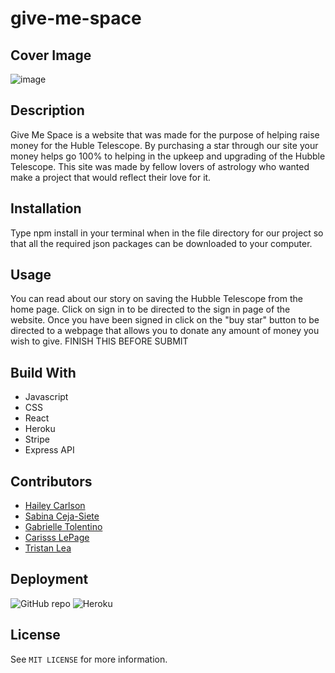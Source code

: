 # give-me-space
## Cover Image 
![image](./assets/images/homepic.png)
## Description

Give Me Space is a website that was made for the purpose of helping raise money for the Huble Telescope. By purchasing a star through our site your money helps go 100% to helping in the upkeep and upgrading of the Hubble Telescope. This site was made by fellow lovers of astrology who wanted make a project that would reflect their love for it. 

## Installation

Type npm install in your terminal when in the file directory for our project so that all the required json packages can be downloaded to your computer. 

## Usage

You can read about our story on saving the Hubble Telescope from the home page. Click on sign in to be directed to the sign in page of the website. Once you have been signed in click on the "buy star" button to be directed to a webpage that allows you to donate any amount of money you wish to give. 
FINISH THIS BEFORE SUBMIT

## Build With
* Javascript
* CSS
* React
* Heroku
* Stripe
* Express API

## Contributors
* [Hailey Carlson](https://github.com/haileycarlson)
* [Sabina Ceja-Siete](https://github.com/unisabi)
* [Gabrielle Tolentino](https://github.com/gabimtolentino)
* [Carisss LePage](https://github.com/Carissa-LePage)
* [Tristan Lea](https://github.com/TriLea)

## Deployment
![GitHub repo](https://github.com/haileycarlson/give-me-space)
![Heroku](https://give-me-space.herokuapp.com/) 

## License

See `MIT LICENSE` for more information.



